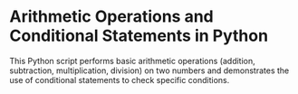 # Arithmetic Operations and Conditional Statements in Python

This Python script performs basic arithmetic operations (addition, subtraction, multiplication, division) on two numbers and demonstrates the use of conditional statements to check specific conditions.
